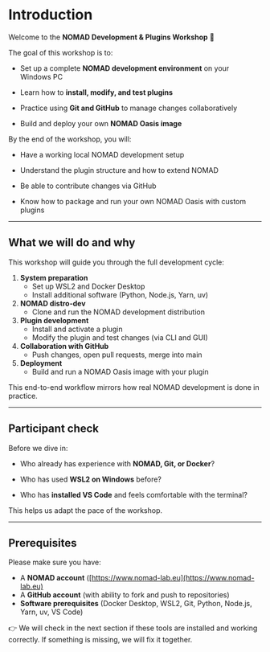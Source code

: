 # Introduction

Welcome to the **NOMAD Development & Plugins Workshop** 🎉

The goal of this workshop is to:

* Set up a complete **NOMAD development environment** on your Windows PC

* Learn how to **install, modify, and test plugins**

* Practice using **Git and GitHub** to manage changes collaboratively

* Build and deploy your own **NOMAD Oasis image**

By the end of the workshop, you will:

* Have a working local NOMAD development setup

* Understand the plugin structure and how to extend NOMAD

* Be able to contribute changes via GitHub

* Know how to package and run your own NOMAD Oasis with custom plugins

---

## What we will do and why

This workshop will guide you through the full development cycle:

1. **System preparation**
      - Set up WSL2 and Docker Desktop
      - Install additional software (Python, Node.js, Yarn, uv)
2. **NOMAD distro-dev**
      - Clone and run the NOMAD development distribution
3. **Plugin development**
      - Install and activate a plugin
      - Modify the plugin and test changes (via CLI and GUI)
4. **Collaboration with GitHub**
      - Push changes, open pull requests, merge into main
5. **Deployment**
      - Build and run a NOMAD Oasis image with your plugin

This end-to-end workflow mirrors how real NOMAD development is done in practice.

---

## Participant check

Before we dive in:

* Who already has experience with **NOMAD, Git, or Docker**?

* Who has used **WSL2 on Windows** before?

* Who has **installed VS Code** and feels comfortable with the terminal?

This helps us adapt the pace of the workshop.

---

## Prerequisites

Please make sure you have:

* A **NOMAD account** ([https://www.nomad-lab.eu](https://www.nomad-lab.eu)
* A **GitHub account** (with ability to fork and push to repositories)
* **Software prerequisites** (Docker Desktop, WSL2, Git, Python, Node.js, Yarn, uv, VS Code)

👉 We will check in the next section if these tools are installed and working correctly.
 If something is missing, we will fix it together.
